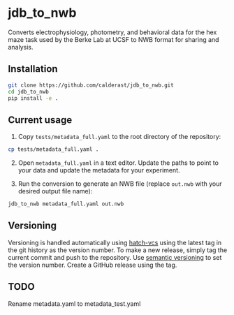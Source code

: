 # jdb_to_nwb
Converts electrophysiology, photometry, and behavioral data for the hex maze task used by the Berke Lab at UCSF to NWB format for sharing and analysis.

## Installation

```bash
git clone https://github.com/calderast/jdb_to_nwb.git
cd jdb_to_nwb
pip install -e .
```

## Current usage

1. Copy `tests/metadata_full.yaml` to the root directory of the repository:
```bash
cp tests/metadata_full.yaml .
```

2. Open `metadata_full.yaml` in a text editor. Update the paths to point to your data and update the metadata for your experiment.

3. Run the conversion to generate an NWB file (replace `out.nwb` with your desired output file name):
```bash
jdb_to_nwb metadata_full.yaml out.nwb
```

## Versioning

Versioning is handled automatically using [hatch-vcs](https://github.com/ofek/hatch-vcs) using the latest
tag in the git history as the version number. To make a new release, simply tag the current commit and 
push to the repository. Use [semantic versioning](https://semver.org/) to set the version number.
Create a GitHub release using the tag.

## TODO

Rename metadata.yaml to metadata_test.yaml